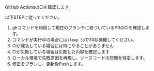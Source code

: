 GitHub ActionsのCIを確認します。

以下STEPに従ってください。

1. ghコマンドを利用して現在のブランチに紐づいているPRのCIを確認します。
2. コマンドが実行中の場合には`sleep 30`で30秒待機してください。
3. CIが成功している場合には特にやることがありません
4. CIが失敗している場合は失敗した内容を確認します
5. ローカル環境で失敗原因を再現し、ソースコードの問題を特定します。
6. 修正をプランし、更新後Pushします。
